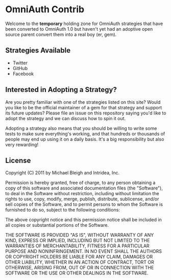 # OmniAuth Contrib

Welcome to the **temporary** holding zone for OmniAuth strategies that
have been converted to OmniAuth 1.0 but haven't yet had an adoptive open
source parent convert them into a real boy (er, gem).

## Strategies Available

* Twitter
* GitHub
* Facebook

## Interested in Adopting a Strategy?

Are you pretty familiar with one of the strategies listed on this site?
Would you like to be the official maintainer of a gem for that strategy
and support its future updates? Please file an issue on this repository
saying you'd like to adopt the strategy and we can discuss how to spin
it out.

Adopting a strategy also means that you should be willing to write some
tests to make sure everything's working, and that hundreds or thousands
of people may end up using it on a daily basis. It's a big
responsibility but also very rewarding!

## License

Copyright (C) 2011 by Michael Bleigh and Intridea, Inc.

Permission is hereby granted, free of charge, to any person obtaining a copy
of this software and associated documentation files (the "Software"), to deal
in the Software without restriction, including without limitation the rights
to use, copy, modify, merge, publish, distribute, sublicense, and/or sell
copies of the Software, and to permit persons to whom the Software is
furnished to do so, subject to the following conditions:

The above copyright notice and this permission notice shall be included in
all copies or substantial portions of the Software.

THE SOFTWARE IS PROVIDED "AS IS", WITHOUT WARRANTY OF ANY KIND, EXPRESS OR
IMPLIED, INCLUDING BUT NOT LIMITED TO THE WARRANTIES OF MERCHANTABILITY,
FITNESS FOR A PARTICULAR PURPOSE AND NONINFRINGEMENT. IN NO EVENT SHALL THE
AUTHORS OR COPYRIGHT HOLDERS BE LIABLE FOR ANY CLAIM, DAMAGES OR OTHER
LIABILITY, WHETHER IN AN ACTION OF CONTRACT, TORT OR OTHERWISE, ARISING FROM,
OUT OF OR IN CONNECTION WITH THE SOFTWARE OR THE USE OR OTHER DEALINGS IN
THE SOFTWARE.
